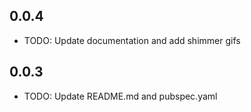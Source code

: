 ## 0.0.4

* TODO: Update documentation and add shimmer gifs

## 0.0.3

* TODO: Update README.md and pubspec.yaml
